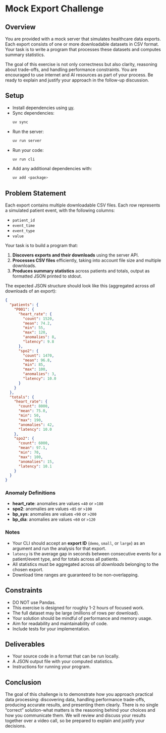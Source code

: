 # Mock Export Challenge

## Overview

You are provided with a mock server that simulates healthcare data exports. Each export
consists of one or more downloadable datasets in CSV format. Your task is to write a
program that processes these datasets and computes summary statistics.

The goal of this exercise is not only correctness but also clarity, reasoning about
trade-offs, and handling performance constraints. You are encouraged to use internet and
AI resources as part of your process. Be ready to explain and justify your approach in
the follow-up discussion.

## Setup

* Install dependencies using [uv](https://github.com/astral-sh/uv).
* Sync dependencies:
  ```bash
  uv sync
  ```
* Run the server:
  ```bash
  uv run server
  ```
* Run your code:
  ```bash
  uv run cli
  ```
* Add any additional dependencies with:
  ```bash
  uv add <package>
  ```

## Problem Statement

Each export contains multiple downloadable CSV files. Each row represents a simulated
patient event, with the following columns:

* `patient_id`
* `event_time`
* `event_type`
* `value`

Your task is to build a program that:

1. **Discovers exports and their downloads** using the server API.
2. **Processes CSV files** efficiently, taking into account file size and multiple
   downloads.
3. **Produces summary statistics** across patients and totals, output as formatted JSON
   printed to stdout.

The expected JSON structure should look like this (aggregated across *all* downloads of
an export):

```json
{
  "patients": {
    "P001": {
      "heart_rate": {
        "count": 1520,
        "mean": 74.2,
        "min": 55,
        "max": 120,
        "anomalies": 8,
        "latency": 9.8
      },
      "spo2": {
        "count": 1470,
        "mean": 96.8,
        "min": 85,
        "max": 100,
        "anomalies": 3,
        "latency": 10.0
      }
    }
  },
  "totals": {
    "heart_rate": {
      "count": 8000,
      "mean": 75.0,
      "min": 50,
      "max": 190,
      "anomalies": 42,
      "latency": 10.0
    },
    "spo2": {
      "count": 6000,
      "mean": 97.1,
      "min": 70,
      "max": 100,
      "anomalies": 15,
      "latency": 10.1
    }
  }
}
```

### Anomaly Definitions

* **heart\_rate**: anomalies are values `<40` or `>180`
* **spo2**: anomalies are values `<85` or `>100`
* **bp\_sys**: anomalies are values `<90` or `>200`
* **bp\_dia**: anomalies are values `<60` or `>120`

### Notes

* Your CLI should accept an **export ID** (`demo`, `small`, or `large`) as an argument
and run the analysis for that export.
* `latency` is the average gap in seconds between consecutive events for a patient/event
type, and for totals across all patients.
* All statistics must be aggregated across *all downloads* belonging to the chosen
export.
* Download time ranges are guaranteed to be non-overlapping.

## Constraints

* DO NOT use Pandas.
* This exercise is designed for roughly 1-2 hours of focused work.
* The full dataset may be large (millions of rows per download).
* Your solution should be mindful of performance and memory usage.
* Aim for readability and maintainability of code.
* Include tests for your implementation.

## Deliverables

* Your source code in a format that can be run locally.
* A JSON output file with your computed statistics.
* Instructions for running your program.

## Conclusion

The goal of this challenge is to demonstrate how you approach practical data processing:
discovering data, handling performance trade-offs, producing accurate results, and
presenting them clearly. There is no single “correct” solution-what matters is the
reasoning behind your choices and how you communicate them. We will review and discuss
your results together over a video call, so be prepared to explain and justify your
decisions.
